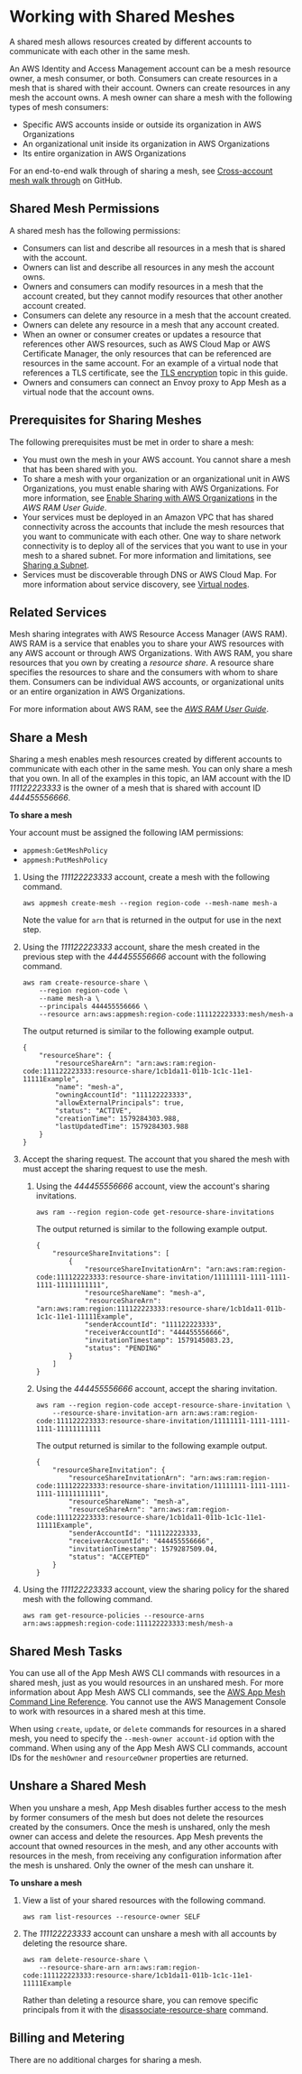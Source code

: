 # Working with Shared Meshes<a name="sharing"></a>

A shared mesh allows resources created by different accounts to communicate with each other in the same mesh\.

An AWS Identity and Access Management account can be a mesh resource owner, a mesh consumer, or both\. Consumers can create resources in a mesh that is shared with their account\. Owners can create resources in any mesh the account owns\. A mesh owner can share a mesh with the following types of mesh consumers:
+ Specific AWS accounts inside or outside its organization in AWS Organizations
+ An organizational unit inside its organization in AWS Organizations
+ Its entire organization in AWS Organizations

For an end\-to\-end walk through of sharing a mesh, see [Cross\-account mesh walk through](https://github.com/aws/aws-app-mesh-examples/tree/master/walkthroughs/howto-cross-account) on GitHub\.

## Shared Mesh Permissions<a name="sharing-permissions"></a>

A shared mesh has the following permissions:
+ Consumers can list and describe all resources in a mesh that is shared with the account\.
+ Owners can list and describe all resources in any mesh the account owns\.
+ Owners and consumers can modify resources in a mesh that the account created, but they cannot modify resources that other another account created\.
+ Consumers can delete any resource in a mesh that the account created\.
+ Owners can delete any resource in a mesh that any account created\.
+ When an owner or consumer creates or updates a resource that references other AWS resources, such as AWS Cloud Map or AWS Certificate Manager, the only resources that can be referenced are resources in the same account\. For an example of a virtual node that references a TLS certificate, see the [TLS encryption](virtual-node-tls.md) topic in this guide\.
+ Owners and consumers can connect an Envoy proxy to App Mesh as a virtual node that the account owns\.

## Prerequisites for Sharing Meshes<a name="sharing-prereqs"></a>

The following prerequisites must be met in order to share a mesh:
+ You must own the mesh in your AWS account\. You cannot share a mesh that has been shared with you\.
+ To share a mesh with your organization or an organizational unit in AWS Organizations, you must enable sharing with AWS Organizations\. For more information, see [ Enable Sharing with AWS Organizations](https://docs.aws.amazon.com/ram/latest/userguide/getting-started-sharing.html#getting-started-sharing-orgs) in the *AWS RAM User Guide*\.
+ Your services must be deployed in an Amazon VPC that has shared connectivity across the accounts that include the mesh resources that you want to communicate with each other\. One way to share network connectivity is to deploy all of the services that you want to use in your mesh to a shared subnet\. For more information and limitations, see [Sharing a Subnet](https://docs.aws.amazon.com/vpc/latest/userguide/vpc-sharing.html#vpc-sharing-share-subnet)\.
+ Services must be discoverable through DNS or AWS Cloud Map\. For more information about service discovery, see [Virtual nodes](virtual_nodes.md)\.

## Related Services<a name="sharing-related"></a>

Mesh sharing integrates with AWS Resource Access Manager \(AWS RAM\)\. AWS RAM is a service that enables you to share your AWS resources with any AWS account or through AWS Organizations\. With AWS RAM, you share resources that you own by creating a *resource share*\. A resource share specifies the resources to share and the consumers with whom to share them\. Consumers can be individual AWS accounts, or organizational units or an entire organization in AWS Organizations\.

For more information about AWS RAM, see the *[AWS RAM User Guide](https://docs.aws.amazon.com/ram/latest/userguide/)*\.

## Share a Mesh<a name="sharing-share"></a>

Sharing a mesh enables mesh resources created by different accounts to communicate with each other in the same mesh\. You can only share a mesh that you own\. In all of the examples in this topic, an IAM account with the ID *111122223333* is the owner of a mesh that is shared with account ID *444455556666*\. 

**To share a mesh**

Your account must be assigned the following IAM permissions:
+ `appmesh:GetMeshPolicy`
+ `appmesh:PutMeshPolicy`

1. Using the *111122223333* account, create a mesh with the following command\.

   ```
   aws appmesh create-mesh --region region-code --mesh-name mesh-a
   ```

   Note the value for `arn` that is returned in the output for use in the next step\.

1. Using the *111122223333* account, share the mesh created in the previous step with the *444455556666* account with the following command\.

   ```
   aws ram create-resource-share \
       --region region-code \
       --name mesh-a \
       --principals 444455556666 \
       --resource arn:aws:appmesh:region-code:111122223333:mesh/mesh-a
   ```

   The output returned is similar to the following example output\.

   ```
   {
       "resourceShare": {
           "resourceShareArn": "arn:aws:ram:region-code:111122223333:resource-share/1cb1da11-011b-1c1c-11e1-11111Example",
           "name": "mesh-a",
           "owningAccountId": "111122223333",
           "allowExternalPrincipals": true,
           "status": "ACTIVE",
           "creationTime": 1579284303.988,
           "lastUpdatedTime": 1579284303.988
       }
   }
   ```

1. Accept the sharing request\. The account that you shared the mesh with must accept the sharing request to use the mesh\.

   1. Using the *444455556666* account, view the account's sharing invitations\.

      ```
      aws ram --region region-code get-resource-share-invitations
      ```

      The output returned is similar to the following example output\.

      ```
      {
          "resourceShareInvitations": [
              {
                  "resourceShareInvitationArn": "arn:aws:ram:region-code:111122223333:resource-share-invitation/11111111-1111-1111-1111-11111111111",
                  "resourceShareName": "mesh-a",
                  "resourceShareArn": "arn:aws:ram:region:111122223333:resource-share/1cb1da11-011b-1c1c-11e1-11111Example",
                  "senderAccountId": "111122223333",
                  "receiverAccountId": "444455556666",
                  "invitationTimestamp": 1579145083.23,
                  "status": "PENDING"
              }
          ]
      }
      ```

   1. Using the *444455556666* account, accept the sharing invitation\.

      ```
      aws ram --region region-code accept-resource-share-invitation \
          --resource-share-invitation-arn arn:aws:ram:region-code:111122223333:resource-share-invitation/11111111-1111-1111-1111-11111111111
      ```

      The output returned is similar to the following example output\.

      ```
      {
          "resourceShareInvitation": {
              "resourceShareInvitationArn": "arn:aws:ram:region-code:111122223333:resource-share-invitation/11111111-1111-1111-1111-11111111111",
              "resourceShareName": "mesh-a",
              "resourceShareArn": "arn:aws:ram:region-code:111122223333:resource-share/1cb1da11-011b-1c1c-11e1-11111Example",
              "senderAccountId": "111122223333,
              "receiverAccountId": "444455556666",
              "invitationTimestamp": 1579287509.04,
              "status": "ACCEPTED"
          }
      }
      ```

1. Using the *111122223333* account, view the sharing policy for the shared mesh with the following command\.

   ```
   aws ram get-resource-policies --resource-arns arn:aws:appmesh:region-code:111122223333:mesh/mesh-a
   ```

## Shared Mesh Tasks<a name="shared-mesh-tasks"></a>

You can use all of the App Mesh AWS CLI commands with resources in a shared mesh, just as you would resources in an unshared mesh\. For more information about App Mesh AWS CLI commands, see the [AWS App Mesh Command Line Reference](https://docs.aws.amazon.com/cli/latest/reference/appmesh/)\. You cannot use the AWS Management Console to work with resources in a shared mesh at this time\.

 When using `create`, `update`, or `delete` commands for resources in a shared mesh, you need to specify the `--mesh-owner account-id` option with the command\. When using any of the App Mesh AWS CLI commands, account IDs for the `meshOwner` and `resourceOwner` properties are returned\.

## Unshare a Shared Mesh<a name="sharing-unshare"></a>

When you unshare a mesh, App Mesh disables further access to the mesh by former consumers of the mesh but does not delete the resources created by the consumers\. Once the mesh is unshared, only the mesh owner can access and delete the resources\. App Mesh prevents the account that owned resources in the mesh, and any other accounts with resources in the mesh, from receiving any configuration information after the mesh is unshared\. Only the owner of the mesh can unshare it\.

**To unshare a mesh**

1. View a list of your shared resources with the following command\.

   ```
   aws ram list-resources --resource-owner SELF
   ```

1. The *111122223333* account can unshare a mesh with all accounts by deleting the resource share\.

   ```
   aws ram delete-resource-share \
       --resource-share-arn arn:aws:ram:region-code:111122223333:resource-share/1cb1da11-011b-1c1c-11e1-11111Example
   ```

   Rather than deleting a resource share, you can remove specific principals from it with the [disassociate\-resource\-share](https://docs.aws.amazon.com/cli/latest/reference/ram/disassociate-resource-share.html) command\.

## Billing and Metering<a name="sharing-billing"></a>

There are no additional charges for sharing a mesh\.
